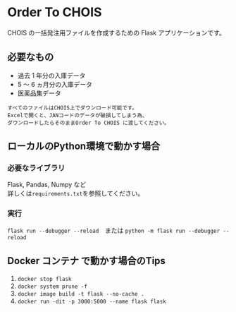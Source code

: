 # Order To CHOIS

CHOIS の一括発注用ファイルを作成するための Flask アプリケーションです。

## 必要なもの

- 過去 1 年分の入庫データ
- 5 ～ 6 ヵ月分の入庫データ
- 医薬品集データ

```
すべてのファイルはCHOIS上でダウンロード可能です。
Excelで開くと、JANコードのデータが破損してしまう為、
ダウンロードしたらそのままOrder To CHOIS に渡してください。
```

## ローカルのPython環境で動かす場合
### 必要なライブラリ
Flask, Pandas, Numpy など  
詳しくは`requirements.txt`を参照してください。

### 実行
`flask run --debugger --reload`　または `python -m flask run --debugger --reload`


## Docker コンテナ で動かす場合のTips
1. `docker stop flask`
2. `docker system prune -f`
3. `docker image build -t flask --no-cache .`
4. `docker run -dit -p 3000:5000 --name flask flask`
